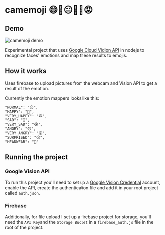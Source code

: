 # camemoji 😄🙂😐🙁🙁😡

## Demo

![camemoji demo](demo/camemoji_demo.gif "camemoji demo")

Experimental project that uses [Google Cloud Vidion API](https://cloud.google.com/) in nodejs to recognize faces' emotions and map these results to emojis.

## How it works

Uses firebase to upload pictures from the webcam and Vision API to get a result of the emotion.

Currently the emotion mappers looks like this:

```
"NORMAL": "😐",
"HAPPY": "🙂",
"VERY_HAPPY": "😄",
"SAD": "🙁",
"VERY_SAD": "😭",
"ANGRY": "😠",
"VERY_ANGRY": "😡",
"SURPRISED": "😮",
"HEADWEAR": "🤠"
```

## Running the project

### Google Vision API

To run this project you'll need to set up a [Google Vision Credential](https://cloud.google.com/vision/docs/quickstart-client-libraries#client-libraries-install-nodejs) account, enable the API, create the authentication file and add it in your root project called `auth.json`.

### Firebase

Additionally, for file upload I set up a firebase project for storage, you'll need the `API Key`and the `Storage Bucket` in a `firebase_auth.js` file in the root of the project.

